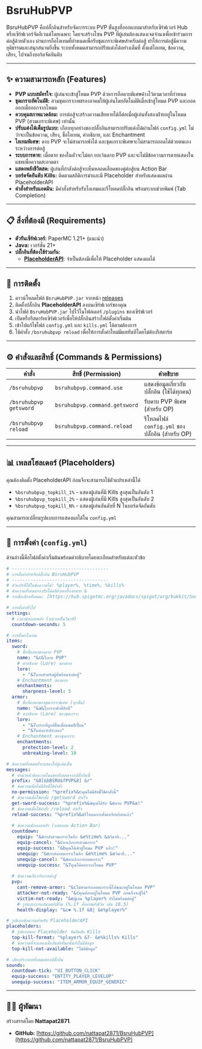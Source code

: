# BsruHubPVP

BsruHubPVP คือปลั๊กอินสำหรับจัดการระบบ PVP ขั้นสูงที่ออกแบบมาสำหรับเซิร์ฟเวอร์ Hub หรือเซิร์ฟเวอร์จัดอีเวนต์โดยเฉพาะ โดยจะสร้างโซน PVP ที่ผู้เล่นต้องแสดงเจตจำนงเพื่อเข้าร่วมการต่อสู้ด้วยตัวเอง ผ่านการถือไอเทมที่กำหนดเพื่อรับชุดเกราะพิเศษสำหรับต่อสู้ ทำให้การต่อสู้มีความยุติธรรมและสนุกสนานยิ่งขึ้น ระบบทั้งหมดสามารถปรับแต่งได้อย่างเต็มที่ ตั้งแต่ไอเทม, ข้อความ, เสียง, ไปจนถึงบอร์ดจัดอันดับ

---

## ✨ ความสามารถหลัก (Features)

- **PVP แบบสมัครใจ:** ผู้เล่นจะเข้าสู่โหมด PVP ด้วยการถือดาบพิเศษค้างไว้ตามเวลาที่กำหนด
- **ชุดเกราะอัตโนมัติ:** สวมชุดเกราะเพชรลงอาคมให้ผู้เล่นโดยอัตโนมัติเมื่อเข้าสู่โหมด PVP และถอดออกเมื่อออกจากโหมด
- **ควบคุมสภาพแวดล้อม:** การต่อสู้จะสร้างความเสียหายได้ก็ต่อเมื่อผู้เล่นทั้งสองฝ่ายอยู่ในโหมด PVP (สวมเกราะพิเศษ) เท่านั้น
- **ปรับแต่งได้เต็มรูปแบบ:** เกือบทุกอย่างของปลั๊กอินสามารถปรับแต่งได้ผ่านไฟล์ `config.yml` ไม่ว่าจะเป็นข้อความ, เสียง, ชื่อไอเทม, คำอธิบาย, และ Enchantment
- **ไอเทมพิเศษ:** ดาบ PVP จะไม่สามารถพังได้ และชุดเกราะพิเศษจะไม่สามารถถอดได้ด้วยตนเองระหว่างการต่อสู้
- **ระบบการตาย:** เมื่อตาย ของในตัวจะไม่ตก ยกเว้นดาบ PVP และจะไม่มีข้อความการตายแสดงในแชทเพื่อความสะอาดตา
- **แสดงพลังชีวิตสด:** ผู้เล่นที่กำลังต่อสู้จะเห็นหลอดเลือดของคู่ต่อสู้บน Action Bar
- **บอร์ดจัดอันดับ Kills:** ติดตามสถิติการฆ่าและมี Placeholder สำหรับแสดงผลผ่าน PlaceholderAPI
- **คำสั่งสำหรับแอดมิน:** มีคำสั่งสำหรับรับไอเทมและรีโหลดปลั๊กอิน พร้อมระบบช่วยพิมพ์ (Tab Completion)

---

## 📋 สิ่งที่ต้องมี (Requirements)

- **ตัวรันเซิร์ฟเวอร์:** PaperMC 1.21+ (แนะนำ)
- **Java:** เวอร์ชั่น 21+
- **ปลั๊กอินที่ต้องใช้ร่วมกัน:**
    - [**PlaceholderAPI**](https://www.spigotmc.org/resources/placeholderapi.6245/): จำเป็นต้องมีเพื่อให้ Placeholder แสดงผลได้

---

## 🚀 การติดตั้ง

1.  ดาวน์โหลดไฟล์ `BsruHubPVP.jar` จากหน้า [releases](https://github.com/nattapat2871/BsruHubPVP/releases)
2.  ติดตั้งปลั๊กอิน **PlaceholderAPI** ลงบนเซิร์ฟเวอร์ของคุณ
3.  นำไฟล์ `BsruHubPVP.jar` ไปไว้ในโฟลเดอร์ `/plugins` ของเซิร์ฟเวอร์
4.  เปิดหรือรีสตาร์ทเซิร์ฟเวอร์เพื่อให้ปลั๊กอินสร้างไฟล์ตั้งค่าเริ่มต้น
5.  เข้าไปแก้ไขไฟล์ `config.yml` และ `kills.yml` ได้ตามต้องการ
6.  ใช้คำสั่ง `/bsruhubpvp reload` เพื่อให้การตั้งค่าใหม่มีผลทันทีโดยไม่ต้องรีสตาร์ท

---

## ⚙️ คำสั่งและสิทธิ์ (Commands & Permissions)

| คำสั่ง                     | สิทธิ์ (Permission)            | คำอธิบาย                                        |
| --------------------------- | ----------------------------- | ------------------------------------------------ |
| `/bsruhubpvp`               | `bsruhubpvp.command.use`      | แสดงข้อมูลเกี่ยวกับปลั๊กอิน (ใช้ได้ทุกคน)       |
| `/bsruhubpvp getsword`      | `bsruhubpvp.command.getsword` | รับดาบ PVP พิเศษ (สำหรับ OP)                 |
| `/bsruhubpvp reload`        | `bsruhubpvp.command.reload`   | รีโหลดไฟล์ `config.yml` ของปลั๊กอิน (สำหรับ OP) |

---

## 📊 เพลสโฮลเดอร์ (Placeholders)

คุณต้องติดตั้ง PlaceholderAPI ก่อนจึงจะสามารถใช้ตัวแปรเหล่านี้ได้

-   `%bsruhubpvp_topkill_1%` - แสดงผู้เล่นที่มี Kills สูงสุดเป็นอันดับ 1
-   `%bsruhubpvp_topkill_2%` - แสดงผู้เล่นที่มี Kills สูงสุดเป็นอันดับ 2
-   `%bsruhubpvp_topkill_N%` - แสดงผู้เล่นอันดับที่ N ในบอร์ดจัดอันดับ

คุณสามารถเปลี่ยนรูปแบบการแสดงผลได้ใน `config.yml`

---

## 📝 การตั้งค่า (`config.yml`)

ด้านล่างนี้คือไฟล์ตั้งค่าเริ่มต้นพร้อมคำอธิบายโดยละเอียดสำหรับแต่ละหัวข้อ

```yaml
# ------------------------------------
# การตั้งค่าสำหรับปลั๊กอิน BsruHubPVP
# ------------------------------------
# ตัวแปรที่ใช้ในข้อความได้: %player%, %time%, %kills%
# ข้อความทั้งหมดรองรับโค้ดสีด้วยเครื่องหมาย &
# รายชื่อเสียงทั้งหมด: [https://hub.spigotmc.org/javadocs/spigot/org/bukkit/Sound.html](https://hub.spigotmc.org/javadocs/spigot/org/bukkit/Sound.html)

# การตั้งค่าทั่วไป
settings:
  # เวลานับถอยหลัง (หน่วยเป็นวินาที)
  countdown-seconds: 5

# การตั้งค่าไอเทม
items:
  sword:
    # ชื่อที่แสดงของดาบ PVP
    name: "&c&lดาบ PVP"
    # คำอธิบาย (Lore) ของดาบ
    lore:
      - "&7ดาบสำหรับผู้ที่พร้อมจะต่อสู้"
    # Enchantment ของดาบ
    enchantments:
      sharpness-level: 5
  armor:
    # ชื่อที่แสดงของชุดเกราะพิเศษ (ทุกชิ้น)
    name: "&a&lเกราะศักดิ์สิทธิ์"
    # คำอธิบาย (Lore) ของชุดเกราะ
    lore:
      - "&7เกราะที่ถูกตีขึ้นเพื่อแชมป์เปี้ยน"
      - "&7แห่งการประลอง"
    # Enchantment ของชุดเกราะ
    enchantments:
      protection-level: 2
      unbreaking-level: 10

# ข้อความทั้งหมดที่จะแสดงให้ผู้เล่นเห็น
messages:
  # คำนำหน้าข้อความในแชททั้งหมดจากปลั๊กอินนี้
  prefix: "&8[&bBSRU&fPVP&8] &r"
  # ข้อความเมื่อไม่มีสิทธิ์ใช้คำสั่ง
  no-permission: "%prefix%&cคุณไม่มีสิทธิ์ใช้คำสั่งนี้"
  # ข้อความเมื่อใช้คำสั่ง /getsword สำเร็จ
  get-sword-success: "%prefix%&aคุณได้รับ &eดาบ PVP&a!"
  # ข้อความเมื่อใช้คำสั่ง /reload สำเร็จ
  reload-success: "%prefix%&aรีโหลดการตั้งค่าเรียบร้อยแล้ว"
  
  # ข้อความนับถอยหลัง (แสดงบน Action Bar)
  countdown:
    equip: "&aกำลังสวมเกราะในอีก &e%time% &aวินาที..."
    equip-cancel: "&cยกเลิกการสวมเกราะ"
    equip-success: "&bคุณได้เข้าสู่โหมด PVP แล้ว!"
    unequip: "&eกำลังถอดเกราะในอีก &e%time% &eวินาที..."
    unequip-cancel: "&aยกเลิกการถอดเกราะ"
    unequip-success: "&7คุณได้ออกจากโหมด PVP"
    
  # ข้อความเกี่ยวกับการต่อสู้
  pvp:
    cant-remove-armor: "&cไม่สามารถถอดเกราะนี้ได้ขณะอยู่ในโหมด PVP"
    attacker-not-ready: "&cคุณต้องอยู่ในโหมด PVP ก่อนถึงจะสู้ได้"
    victim-not-ready: "&eผู้เล่น %player% ยังไม่พร้อมต่อสู้"
    # รูปแบบการแสดงพลังชีวิต (%.1f คือค่าพลังชีวิต เช่น 18.5)
    health-display: "&c❤ %.1f &8| &e%player%"

# รูปแบบข้อความสำหรับ PlaceholderAPI
placeholders:
  # รูปแบบของ Placeholder จัดอันดับ Kills
  top-kill-format: "%player% &7- &e%kills% Kills"
  # ข้อความที่จะแสดงเมื่ออันดับที่ขอนั้นยังไม่มีข้อมูล
  top-kill-not-available: "ไม่มีข้อมูล"

# เสียงประกอบทั้งหมดของปลั๊กอิน
sounds:
  countdown-tick: "UI_BUTTON_CLICK"
  equip-success: "ENTITY_PLAYER_LEVELUP"
  unequip-success: "ITEM_ARMOR_EQUIP_GENERIC"

```

---

## 🧑‍💻 ผู้พัฒนา

สร้างสรรค์โดย **Nattapat2871**.
- **GitHub:** [https://github.com/nattapat2871/BsruHubPVP](https://github.com/nattapat2871/BsruHubPVP)